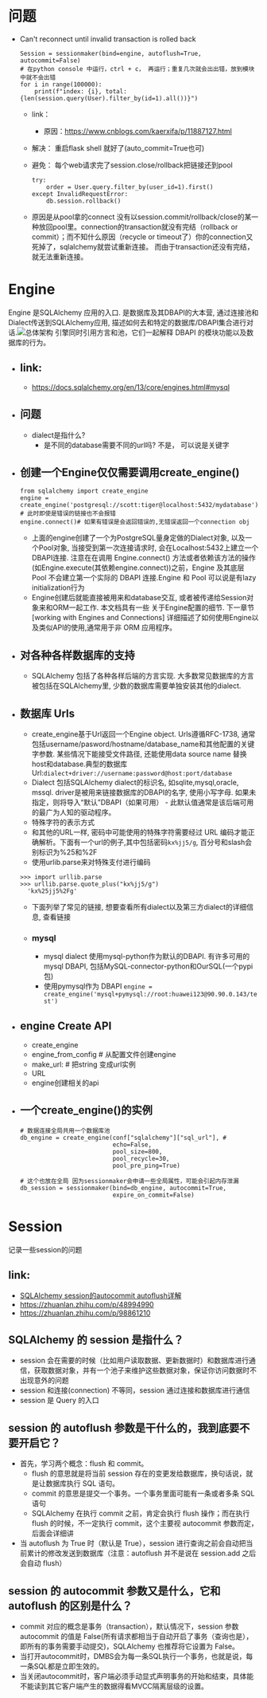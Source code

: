 # 问题
- Can't reconnect until invalid transaction is rolled back
    ```
    Session = sessionmaker(bind=engine, autoflush=True, autocommit=False)
    # 在python console 中运行，ctrl + c， 再运行；重复几次就会出出错，放到模块中就不会出错
    for i in range(100000):
        print(f"index: {i}, total: {len(session.query(User).filter_by(id=1).all())}")
    ```
    - link：
      - 原因：https://www.cnblogs.com/kaerxifa/p/11887127.html
    - 解决： 重启flask shell 就好了(auto_commit=True也可)
    - 避免： 每个web请求完了session.close/rollback把链接还到pool
        ```
        try:
            order = User.query.filter_by(user_id=1).first()
        except InvalidRequestError:
            db.session.rollback()
        ```

    - 原因是从pool拿的connect 没有以session.commit/rollback/close的某一种放回pool里。connection的transaction就没有完结（rollback or commit）；而不知什么原因（recycle or timeout了）你的connection又死掉了，sqlalchemy就尝试重新连接。 而由于transaction还没有完结，就无法重新连接。
# Engine
Engine 是SQLAlchemy 应用的入口. 是数据库及其DBAPI的大本营, 通过连接池和Dialect传送到SQLAlchemy应用, 描述如何去和特定的数据库/DBAPI集合进行对话.![总体架构](https://docs.sqlalchemy.org/en/13/_images/sqla_engine_arch.png)
引擎同时引用方言和池，它们一起解释 DBAPI 的模块功能以及数据库的行为。
- ## link:
  - https://docs.sqlalchemy.org/en/13/core/engines.html#mysql
- ## 问题
  - dialect是指什么?
    - 是不同的database需要不同的url吗? 不是， 可以说是关键字
- ## 创建一个Engine仅仅需要调用create_engine()
    ```
    from sqlalchemy import create_engine
    engine = create_engine('postgresql://scott:tiger@localhost:5432/mydatabase') # 此时即使是错误的链接也不会报错
    engine.connect()# 如果有错误是会返回错误的,无错误返回一个connection obj
    ```
  - 上面的engine创建了一个为PostgreSQL量身定做的Dialect对象, 以及一个Pool对象, 当接受到第一次连接请求时, 会在Localhost:5432上建立一个DBAPI连接. 注意在在调用 Engine.connect() 方法或者依赖该方法的操作(如Engine.execute(其依赖engine.connect))之前，Engine 及其底层 Pool 不会建立第一个实际的 DBAPI 连接.Engine 和 Pool 可以说是有lazy initialization行为
  - Engine创建后就能直接被用来和database交互, 或者被传递给Session对象来和ORM一起工作. 本文档具有一些 关于Engine配置的细节. 下一章节[working with Engines and Connections] 详细描述了如何使用Engine以及类似API的使用,通常用于非 ORM 应用程序。

- ## 对各种各样数据库的支持
  - SQLAlchemy 包括了各种各样后端的方言实现. 大多数常见数据库的方言被包括在SQLAlchemy里, 少数的数据库需要单独安装其他的dialect. 
- ## 数据库 Urls
  - create_engine基于Url返回一个Engine object. Urls遵循RFC-1738, 通常包括username/pasword/hostname/database_name和其他配置的关键字参数. 某些情况下能接受文件路径, 还能使用data source name 替换host和database.典型的数据库Url:`dialect+driver://username:password@host:port/database`
  - Dialect 包括SQLAlchemy dialect的标识名, 如sqlite,mysql,oracle, mssql. driver是被用来链接数据库的DBAPI的名字, 使用小写字母. 如果未指定，则将导入“默认”DBAPI（如果可用） - 此默认值通常是该后端可用的最广为人知的驱动程序。
  - 特殊字符的表示方式
  - 和其他的URL一样, 密码中可能使用的特殊字符需要经过 URL 编码才能正确解析。下面有一个url的例子,其中包括密码`kx%jj5/g`, 百分号和slash会别标识为%25和%2F
  - 使用urlib.parse来对特殊支付进行编码
  ```
  >>> import urllib.parse
  >>> urllib.parse.quote_plus("kx%jj5/g")
    'kx%25jj5%2Fg'
  ```
  - 下面列举了常见的链接, 想要查看所有dialect以及第三方dialect的详细信息, 查看链接
  - ### mysql
    - mysql dialect 使用mysql-python作为默认的DBAPI. 有许多可用的mysql DBAPI, 包括MySQL-connector-python和OurSQL(一个pypi包)
    - 使用pymysql作为 DBAPI `engine = create_engine('mysql+pymysql://root:huawei123@90.90.0.143/test')`
- ## engine Create API
  - create_engine
  - engine_from_config # 从配置文件创建engine
  - make_url: # 把string 变成url实例
  - URL
  - engine创建相关的api
- ## 一个create_engine()的实例
  ```
  # 数据连接全局共用一个数据库池
  db_engine = create_engine(conf["sqlalchemy"]["sql_url"], # 
                            echo=False,
                            pool_size=800,
                            pool_recycle=30,
                            pool_pre_ping=True)

  # 这个也放在全局 因为sessionmaker会申请一些全局属性，可能会引起内存泄漏
  db_session = sessionmaker(bind=db_engine, autocommit=True,
                            expire_on_commit=False)
  ``` 

# Session
记录一些session的问题
## link:
  - [SQLAlchemy session的autocommit autoflush详解](https://www.jianshu.com/p/b219c3dd4d1e)
  - https://zhuanlan.zhihu.com/p/48994990
  - https://zhuanlan.zhihu.com/p/98861210
## SQLAlchemy 的 session 是指什么？
- session 会在需要的时候（比如用户读取数据、更新数据时）和数据库进行通信，获取数据对象，并有一个池子来维护这些数据对象，保证你访问数据时不出现意外的问题
- session 和连接(connection) 不等同，session 通过连接和数据库进行通信
- session 是 Query 的入口
## session 的 autoflush 参数是干什么的，我到底要不要开启它？
- 首先，学习两个概念：flush 和 commit。
  - flush 的意思就是将当前 session 存在的变更发给数据库，换句话说，就是让数据库执行 SQL 语句。
  - commit 的意思是提交一个事务。一个事务里面可能有一条或者多条 SQL 语句
  - SQLAlchemy 在执行 commit 之前，肯定会执行 flush 操作；而在执行 flush 的时候，不一定执行 commit，这个主要视 autocommit 参数而定，后面会详细讲
- 当 autoflush 为 True 时（默认是 True），session 进行查询之前会自动把当前累计的修改发送到数据库（注意：autoflush 并不是说在 session.add 之后会自动 flush）
## session 的 autocommit 参数又是什么，它和 autoflush 的区别是什么？
- commit 对应的概念是事务（transaction），默认情况下，session 参数 autocommit 的值是 False(所有请求都相当于自动开启了事务（查询也是），即所有的事务需要手动提交)，SQLAlchemy 也推荐将它设置为 False。
- 当打开autocommit时，DMBS会为每一条SQL执行一个事务，也就是说，每一条SQL都是立即生效的。
- 当关闭autocommit时，客户端必须手动显式声明事务的开始和结束，具体能不能读到其它客户端产生的数据得看MVCC隔离层级的设置。